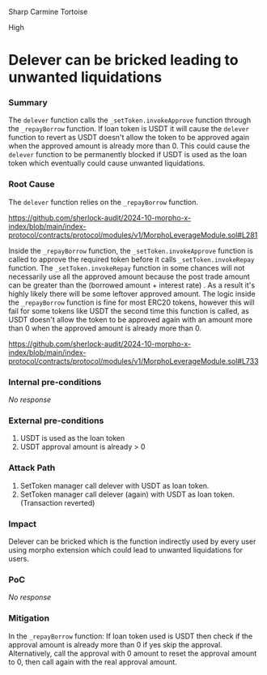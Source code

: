 Sharp Carmine Tortoise

High

# Delever can be bricked leading to unwanted liquidations

### Summary

The `delever` function calls the `_setToken.invokeApprove` function through the `_repayBorrow` function. If loan token is USDT it will cause the `delever` function to revert as USDT doesn't allow the token to be approved again when the approved amount is already more than 0. This could cause the `delever` function to be permanently blocked if USDT is used as the loan token which eventually could cause unwanted liquidations.

### Root Cause

The `delever` function relies on the `_repayBorrow` function.

https://github.com/sherlock-audit/2024-10-morpho-x-index/blob/main/index-protocol/contracts/protocol/modules/v1/MorphoLeverageModule.sol#L281

Inside the `_repayBorrow` function, the  `_setToken.invokeApprove` function is called to approve the required token before it calls `_setToken.invokeRepay` function. The `_setToken.invokeRepay` function in some chances will not necessarily use all the approved amount because the post trade amount can be greater than the (borrowed amount + interest rate) . As a result it's highly likely there will be some leftover approved amount. The logic inside the `_repayBorrow` function is fine for most ERC20 tokens, however this will fail for some tokens like USDT the second time this function is called, as USDT doesn't allow the token to be approved again with an amount more than 0 when the approved amount is already more than 0.

https://github.com/sherlock-audit/2024-10-morpho-x-index/blob/main/index-protocol/contracts/protocol/modules/v1/MorphoLeverageModule.sol#L733

### Internal pre-conditions

_No response_

### External pre-conditions

1. USDT is used as the loan token
2. USDT approval amount is already > 0

### Attack Path

1. SetToken manager call delever with USDT as loan token.
2. SetToken manager call delever (again) with USDT as loan token.  (Transaction reverted)

### Impact
Delever can be bricked which is the function indirectly used by every user using morpho extension which could lead to unwanted liquidations for users.

### PoC

_No response_

### Mitigation
In the `_repayBorrow` function:
If loan token used is USDT then check if the approval amount is already more than 0 if yes skip the approval. Alternatively, call the approval with 0 amount to reset the approval amount to 0, then call again with the real approval amount.